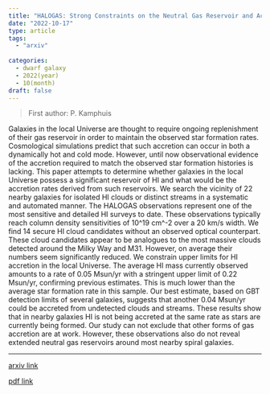 ```yaml
---
title: "HALOGAS: Strong Constraints on the Neutral Gas Reservoir and Accretion Rate in Nearby Spiral Galaxies"
date: "2022-10-17"
type: article
tags:
  - "arxiv"
  
categories:
  - dwarf galaxy
  - 2022(year)
  - 10(month)
draft: false
---
```

> First author: P. Kamphuis

 Galaxies in the local Universe are thought to require ongoing replenishment
of their gas reservoir in order to maintain the observed star formation rates.
Cosmological simulations predict that such accretion can occur in both a
dynamically hot and cold mode. However, until now observational evidence of the
accretion required to match the observed star formation histories is lacking.
This paper attempts to determine whether galaxies in the local Universe possess
a significant reservoir of HI and what would be the accretion rates derived
from such reservoirs. We search the vicinity of 22 nearby galaxies for isolated
HI clouds or distinct streams in a systematic and automated manner. The HALOGAS
observations represent one of the most sensitive and detailed HI surveys to
date. These observations typically reach column density sensitivities of 10^19
cm^-2 over a 20 km/s width. We find 14 secure HI cloud candidates without an
observed optical counterpart. These cloud candidates appear to be analogues to
the most massive clouds detected around the Milky Way and M31. However, on
average their numbers seem significantly reduced. We constrain upper limits for
HI accretion in the local Universe. The average HI mass currently observed
amounts to a rate of 0.05 Msun/yr with a stringent upper limit of 0.22 Msun/yr,
confirming previous estimates. This is much lower than the average star
formation rate in this sample. Our best estimate, based on GBT detection limits
of several galaxies, suggests that another 0.04 Msun/yr could be accreted from
undetected clouds and streams. These results show that in nearby galaxies HI is
not being accreted at the same rate as stars are currently being formed. Our
study can not exclude that other forms of gas accretion are at work. However,
these observations also do not reveal extended neutral gas reservoirs around
most nearby spiral galaxies.

---
[arxiv link](http://arxiv.org/abs/2210.09383v1)

[pdf link](http://arxiv.org/pdf/2210.09383v1)
